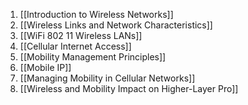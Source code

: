1. [[Introduction to Wireless Networks]]
2. [[Wireless Links and Network Characteristics]]
3. [[WiFi 802 11 Wireless LANs]]
4. [[Cellular Internet Access]]
5. [[Mobility Management Principles]]
6. [[Mobile IP]]
7. [[Managing Mobility in Cellular Networks]]
8. [[Wireless and Mobility Impact on Higher-Layer Pro]]

